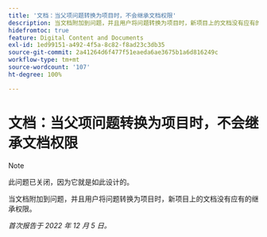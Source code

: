 ```yaml
---
title: '文档：当父项问题转换为项目时，不会继承文档权限'
description: 当文档附加到问题，并且用户将问题转换为项目时，新项目上的文档没有应有的继承权限。
hidefromtoc: true
feature: Digital Content and Documents
exl-id: 1ed99151-a492-4f5a-8c82-f8ad23c3db35
source-git-commit: 2a41264d6f477f51eaeda6ae3675b1a6d816249c
workflow-type: tm+mt
source-wordcount: '107'
ht-degree: 100%

---
```


# 文档：当父项问题转换为项目时，不会继承文档权限

>[!NOTE]
>
>此问题已关闭，因为它就是如此设计的。

<!--This issue is on both WF and WFP TOCs-->

当文档附加到问题，并且用户将问题转换为项目时，新项目上的文档没有应有的继承权限。

_首次报告于 2022 年 12 月 5 日。_
